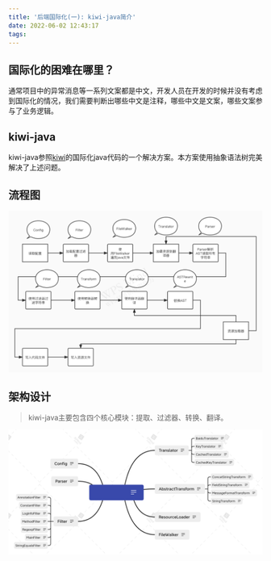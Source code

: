 ```yaml
---
title: '后端国际化(一): kiwi-java简介'
date: 2022-06-02 12:43:17
tags:
---
```


## 国际化的困难在哪里？

通常项目中的异常消息等一系列文案都是中文，开发人员在开发的时候并没有考虑到国际化的情况，我们需要判断出哪些中文是注释，哪些中文是文案，哪些文案参与了业务逻辑。

## kiwi-java

kiwi-java参照[kiwi](https://github.com/alibaba/kiwi)的国际化java代码的一个解决方案。本方案使用抽象语法树完美解决了上述问题。

## 流程图

![](/images/A88572FA-F9B0-4688-AE7A-D35C8A3A5EC0.png)

## 架构设计 

> kiwi-java主要包含四个核心模块：提取、过滤器、转换、翻译。

![](/images/架构设计.png)
